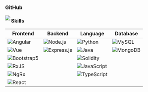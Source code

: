 ### GitHub

<img align="left" src="https://github-readme-stats.vercel.app/api?username=Mordern123&include_all_commits=true&count_private-true&custom_title=Mordern123'%20GitHub%20Stats&line_height=30&show_icons=true&hide_border=true&bg_color=192133&title_color=efb752&icon_color=efb752&text_color=70bed9">

### Skills

|Frontend |Backend|Language |Database|
|-----|--------|-----|--------|
|![Angular](https://img.shields.io/badge/-Angular-192133?style=flat-square&logo=figma&logoColor=white)|![Node.js](https://img.shields.io/badge/-Node.js-192133?style=flat-square&logo=python&logoColor=white)|![Python](https://img.shields.io/badge/-Python-192133?style=flat-square&logo=python&logoColor=white)|![MySQL](https://img.shields.io/badge/-MySQL-192133?style=flat-square&logo=mysql&logoColor=white)|
|![Vue](https://img.shields.io/badge/-Vue-192133?style=flat-square&logo=figma&logoColor=white)|![Express.js](https://img.shields.io/badge/-Express.js-192133?style=flat-square&logo=python&logoColor=white)|![Java](https://img.shields.io/badge/-Java-192133?style=flat-square&logo=python&logoColor=white)|![MongoDB](https://img.shields.io/badge/-MongoDB-192133?style=flat-square&logo=python&logoColor=white)|
|![Bootstrap5](https://img.shields.io/badge/-Bootstrap5-192133?style=flat-square&logo=figma&logoColor=white)||![Solidity](https://img.shields.io/badge/-Solidity-192133?style=flat-square&logo=python&logoColor=white)||
|![RxJS](https://img.shields.io/badge/-RxJS-192133?style=flat-square&logo=figma&logoColor=white)||![JavaScript](https://img.shields.io/badge/-JavaScript-192133?style=flat-square&logo=python&logoColor=white)||
|![NgRx](https://img.shields.io/badge/-NgRx-192133?style=flat-square&logo=figma&logoColor=white)||![TypeScript](https://img.shields.io/badge/-TypeScript-192133?style=flat-square&logo=python&logoColor=white)||
|![React](https://img.shields.io/badge/-React-192133?style=flat-square&logo=figma&logoColor=white)||||
